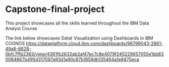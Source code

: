 # Capstone-final-project

This project showcases all the skills learned throughout the IBM Data Analyst Course 



The link below showcases Datat Visualization using Dashboards in IBM COGNOS
https://dataplatform.cloud.ibm.com/dashboards/96799043-2861-49a8-8828-0bfc7ffb2363/view/4361fb2632ab2af47ec7c8e4079f245229657055e1bb830084867b495d317097a93d1a90c87b1859db135464a1e8475eca
